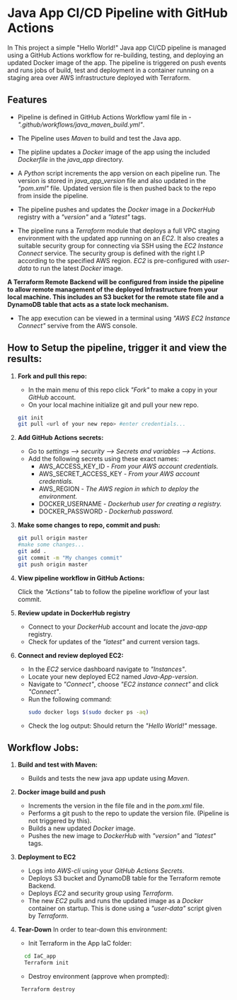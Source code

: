 # Java App CI/CD Pipeline with GitHub Actions

In This project a simple "Hello World!" Java app CI/CD pipeline is managed using a GitHub Actions workflow for re-building, testing, and deploying an updated Docker image of the app.
The pipeline is triggered on push events and runs jobs of build, test and deployment in a container running on a staging area over AWS infrastructure deployed with Terraform.

## Features

- Pipeline is defined in GitHub Actions Workflow yaml file in - *".github/workflows/java_maven_build.yml"*.

- The Pipeline uses *Maven* to build and test the Java app.

- The pipline updates a *Docker* image of the app using the included *Dockerfile* in the *java_app* directory.

- A *Python* script increments the app version on each pipeline run. The version is stored in *java_app_version* file and also updated in the *"pom.xml"* file. Updated version file is then pushed back to the repo from inside the pipeline.

- The pipeline pushes and updates the *Docker* image in a *DockerHub* registry with a *"version"* and a *"latest"* tags.

- The pipeline runs a *Terraform* module that deploys a full VPC staging environment with the updated app running on an *EC2*. It also creates a suitable security group for connecting via SSH using the *EC2 Instance Connect* service. The security group is defined with the right I.P according to the specified AWS region. *EC2* is pre-configured with *user-data* to run the latest *Docker* image.

**A Terraform Remote Backend will be configured from inside the pipeline to allow remote management of the deployed Infrastructure from your local machine. This includes an S3 bucket for the remote state file and a DynamoDB table that acts as a state lock mechanism.**

- The app execution can be viewed in a terminal using *"AWS EC2 Instance Connect"* servive from the AWS console.


## How to Setup the pipeline, trigger it and view the results:

1. **Fork and pull this repo:**
    - In the main menu of this repo click *"Fork"* to make a copy in your *GitHub* account.
    - On your local machine initialize git and pull your new repo.

    ``` bash
    git init
    git pull <url of your new repo> #enter credentials...

    ```

2. **Add GitHub Actions secrets:**
    - Go to *settings --> security --> Secrets and variables --> Actions*.
    - Add the following secrets using these exact names:
      * AWS_ACCESS_KEY_ID - *From your AWS account credentials.*
      * AWS_SECRET_ACCESS_KEY - *From your AWS account credentials.*
      * AWS_REGION - *The AWS region in which to deploy the environment.*
      * DOCKER_USERNAME - *Dockerhub user for creating a registry.*
      * DOCKER_PASSWORD - *Dockerhub password.*

5. **Make some changes to repo, commit and push:**
   ``` bash
   git pull origin master
   #make some changes...
   git add .
   git commit -m "My changes commit"
   git push origin master

   ```

6. **View pipeline workflow in GitHub Actions:**

    Click the *"Actions"* tab to follow the pipeline workflow of your last commit.

7. **Review update in DockerHub registry**
    - Connect to your *DockerHub* account and locate the *java-app* registry.
    - Check for updates of the *"latest"* and current version tags.

8. **Connect and review deployed EC2:**
    - In the *EC2* service dashboard navigate to *"Instances"*.
    - Locate your new deployed EC2 named *Java-App-version*.
    - Navigate to *"Connect"*, choose *"EC2 instance connect"* and click *"Connect"*.
    - Run the following command:
      ``` bash
      sudo docker logs $(sudo docker ps -aq)

      ```
    - Check the log output: Should return the *"Hello World!"* message.


## Workflow Jobs:

1. **Build and test with Maven:**
   - Builds and tests the new java app update using *Maven*.

2. **Docker image build and push**
   - Increments the version in the file file and in the *pom.xml* file.
   - Performs a git push to the repo to update the version file. (Pipeline is not triggered by this).
   - Builds a new updated *Docker* image.
   - Pushes the new image to *DockerHub* with *"version"* and *"latest"* tags.

3. **Deployment to EC2**
   - Logs into *AWS-cli* using your *GitHub Actions Secrets*.
   - Deploys S3 bucket and DynamoDB table for the Terraform remote Backend.
   - Deploys *EC2* and security group using *Terraform*.
   - The new *EC2* pulls and runs the updated image as a *Docker* container on startup.
   This is done using a *"user-data"* script given by *Terraform*.

4. **Tear-Down**
    In order to tear-down this environment:

    - Init Terraform in the App IaC folder:
    ``` bash
      cd IaC_app
      Terraform init
      ```
    - Destroy environment (approve when prompted):
     ``` bash
      Terraform destroy
      ```
